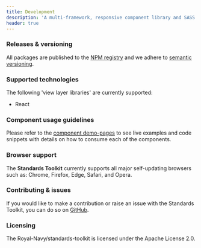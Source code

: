 ```yaml
---
title: Development
description: 'A multi-framework, responsive component library and SASS framework'
header: true
---
```


### Releases & versioning

All packages are published to the [NPM registry](https://www.npmjs.com/search?q=%40royalnavy) and we adhere to [semantic versioning](https://semver.org/).

### Supported technologies

The following 'view layer libraries' are currently supported:

- React

### Component usage guidelines

Please refer to the [component demo-pages](/components) to see live examples and code snippets with details on how to consume each of the components.

### Browser support

The **Standards Toolkit** currently supports all major self-updating browsers such as: Chrome, Firefox, Edge, Safari, and Opera.

### Contributing & issues

If you would like to make a contribution or raise an issue with the Standards Toolkit, you can do so on [GitHub](https://github.com/Royal-Navy/standards-toolkit).

### Licensing

The Royal-Navy/standards-toolkit is licensed under the Apache License 2.0.
